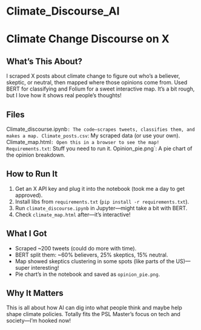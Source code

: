 # Climate_Discourse_AI

# Climate Change Discourse on X

## What’s This About?
I scraped X posts about climate change to figure out who’s a believer, skeptic, or neutral, 
then mapped where those opinions come from. Used BERT for classifying and Folium for a sweet interactive map. 
It’s a bit rough, but I love how it shows real people’s thoughts!

## Files
Climate_discourse.ipynb`: The code—scrapes tweets, classifies them, and makes a map.
Climate_posts.csv`: My scraped data (or use your own).
Climate_map.html`: Open this in a browser to see the map!
Requirements.txt`: Stuff you need to run it.
Opinion_pie.png`: A pie chart of the opinion breakdown.

## How to Run It
1. Get an X API key and plug it into the notebook (took me a day to get approved).
2. Install libs from `requirements.txt` (`pip install -r requirements.txt`).
3. Run `climate_discourse.ipynb` in Jupyter—might take a bit with BERT.
4. Check `climate_map.html` after—it’s interactive!

## What I Got
- Scraped ~200 tweets (could do more with time).
- BERT split them: ~60% believers, 25% skeptics, 15% neutral.
- Map showed skeptics clustering in some spots (like parts of the US)—super interesting!
- Pie chart’s in the notebook and saved as `opinion_pie.png`.

## Why It Matters
This is all about how AI can dig into what people think and maybe help shape climate policies. Totally fits the PSL Master’s focus on tech and society—I’m hooked now!
